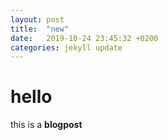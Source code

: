 ```yaml
---
layout: post
title:  "new"
date:   2019-10-24 23:45:32 +0200
categories: jekyll update
---
```


# hello
this is a **blogpost**

